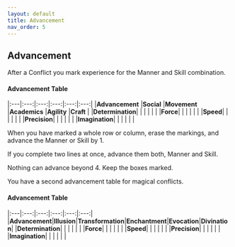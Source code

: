 ```yaml
---
layout: default
title: Advancement
nav_order: 5
---
```

## Advancement

After a Conflict you mark experience for the Manner and Skill combination.

#### Advancement Table


|:---|:---:|:---:|:---:|:---:|:---:|
|**Advancement** |**Social** |**Movement** |**Academics** |**Agility** |**Craft** |
|**Determination**| | | | | |
|**Force**| | | | | |
|**Speed**| | | | | |
|**Precision**| | | | | |
|**Imagination**| | | | | |

When you have marked a whole row or column, erase the markings, and advance the Manner or Skill by 1.

If you complete two lines at once, advance them both, Manner and Skill.

Nothing can advance beyond 4. Keep the boxes marked.

You have a second advancement table for magical conflicts.

#### Advancement Table

|:---|:---:|:---:|:---:|:---:|:---:|
|**Advancement**|**Illusion**|**Transformation**|**Enchantment**|**Evocation**|**Divination**|
|**Determination**| | | | | |
|**Force**| | | | | |
|**Speed**| | | | | |
|**Precision**| | | | | |
|**Imagination**| | | | | |
